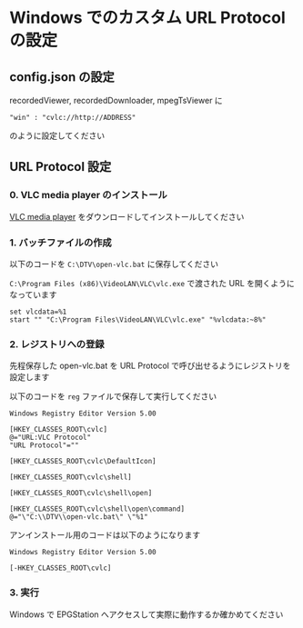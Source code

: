 Windows でのカスタム URL Protocol の設定
===

## config.json の設定

recordedViewer, recordedDownloader, mpegTsViewer に

```
"win" : "cvlc://http://ADDRESS"
```

のように設定してください

## URL Protocol 設定

### 0. VLC media player のインストール

[VLC media player](http://www.videolan.org/vlc/) をダウンロードしてインストールしてください

### 1. バッチファイルの作成

以下のコードを `C:\DTV\open-vlc.bat` に保存してください

```C:\Program Files (x86)\VideoLAN\VLC\vlc.exe``` で渡された URL を開くようになっています

```
set vlcdata=%1
start "" "C:\Program Files\VideoLAN\VLC\vlc.exe" "%vlcdata:~8%"
```

### 2. レジストリへの登録

先程保存した open-vlc.bat を URL Protocol で呼び出せるようにレジストリを設定します

以下のコードを ```reg``` ファイルで保存して実行してください

```
Windows Registry Editor Version 5.00
 
[HKEY_CLASSES_ROOT\cvlc]
@="URL:VLC Protocol"
"URL Protocol"=""
 
[HKEY_CLASSES_ROOT\cvlc\DefaultIcon]
 
[HKEY_CLASSES_ROOT\cvlc\shell]
 
[HKEY_CLASSES_ROOT\cvlc\shell\open]
 
[HKEY_CLASSES_ROOT\cvlc\shell\open\command]
@="\"C:\\DTV\\open-vlc.bat\" \"%1"
```

アンインストール用のコードは以下のようになります

```
Windows Registry Editor Version 5.00
 
[-HKEY_CLASSES_ROOT\cvlc]
```

### 3. 実行

Windows で EPGStation へアクセスして実際に動作するか確かめてください
